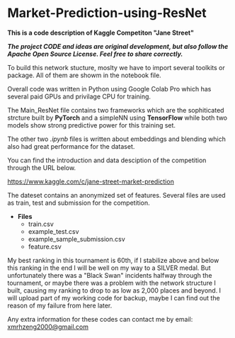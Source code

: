 # Market-Prediction-using-ResNet
**This is a code description of Kaggle Competiton "Jane Street"**

***The project CODE and ideas are original development, but also follow the Apache Open Source License. Feel free to share correctly.***

To build this network stucture, moslty we have to import several toolkits or package. All of them are showm in the notebook file.

Overall code was written in Python using Google Colab Pro which has several paid GPUs and privilage CPU for training.

The Main_ResNet file contains two frameworks which are the sophiticated strcture built by **PyTorch** and a simpleNN using **TensorFlow** while both two models show strong predictive power for this training set.

The other two *.ipynb* files is written about embeddings and blending which also had great performance for the dataset.

You can find the introduction and data desciption of the competition through the URL below.

https://www.kaggle.com/c/jane-street-market-prediction

The dateset contains an anonymized set of features. Several files are used as train, test and submission for the competition.
+ **Files** 
  - train.csv
  - example_test.csv
  - example_sample_submission.csv
  - feature.csv
  
My best ranking in this tournament is 60th, if I stabilize above and below this ranking in the end I will be well on my way to a SILVER medal.
But unfortunately there was a "Black Swan" incidents halfway through the tournament, or maybe there was a problem with the network structure I built, causing my ranking to drop to as low as 2,000 places and beyond. I will upload part of my working code for backup, maybe I can find out the reason of my failure from here later.

Any extra information for these codes can contact me by email: <xmrhzeng2000@gmail.com>
